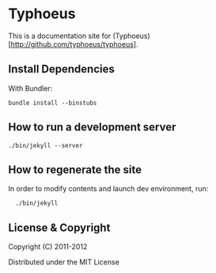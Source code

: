 # Typhoeus

This is a documentation site for (Typhoeus)[http://github.com/typhoeus/typhoeus].

## Install Dependencies

With Bundler:

    bundle install --binstubs

## How to run a development server

    ./bin/jekyll --server

## How to regenerate the site

In order to modify contents and launch dev environment, run:

      ./bin/jekyll

## License & Copyright

Copyright (C) 2011-2012

Distributed under the MIT License
